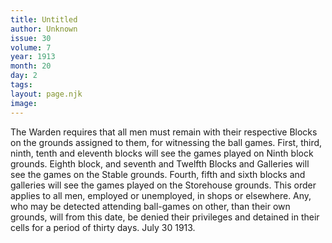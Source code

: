 ```yaml
---
title: Untitled
author: Unknown
issue: 30
volume: 7
year: 1913
month: 20
day: 2
tags:
layout: page.njk
image:
---
```

The Warden requires that all men must remain with their respective Blocks on the grounds assigned to them, for witnessing the ball games. First, third, ninth, tenth and eleventh blocks will see the games played on Ninth block grounds. Eighth block, and seventh and Twelfth Blocks and Galleries will see the games on the Stable grounds. Fourth, fifth and sixth blocks and galleries will see the games played on the Storehouse grounds. This order applies to all men, employed or unemployed, in shops or elsewhere. Any, who may be detected attending ball-games on other, than their own grounds, will from this date, be denied their privileges and detained in their cells for a period of thirty days.    July 30 1913. 




